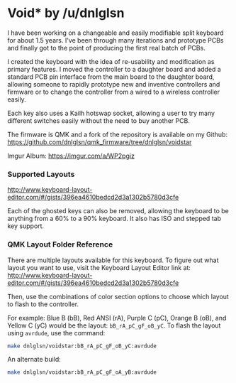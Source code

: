 # Void* by /u/dnlglsn

I have been working on a changeable and easily modifiable split keyboard for
about 1.5 years. I've been through many iterations and prototype PCBs and
finally got to the point of producing the first real batch of PCBs.

I created the keyboard with the idea of re-usability and modification as 
primary features. I moved the controller to a daughter board and added a
standard PCB pin interface from the main board to the daughter board, allowing
someone to rapidly prototype new and inventive controllers and firmware or to
change the controller from a wired to a wireless controller easily.

Each key also uses a Kailh hotswap socket, allowing a user to try many
different switches easily without the need to buy another PCB.

The firmware is QMK and a fork of the repository is available on my Github:
https://github.com/dnlglsn/qmk_firmware/tree/dnlglsn/voidstar

Imgur Album: https://imgur.com/a/WP2pgiz

### Supported Layouts

http://www.keyboard-layout-editor.com/#/gists/396ea4610bedcd2d3a1302b5780d3cfe

Each of the ghosted keys can also be removed, allowing the keyboard to be
anything from a 60% to a 90% keyboard. It also has ISO and stepped tab key
support.

### QMK Layout Folder Reference

There are multiple layouts available for this keyboard. To figure out what
layout you want to use, visit the Keyboard Layout Editor link at:
http://www.keyboard-layout-editor.com/#/gists/396ea4610bedcd2d3a1302b5780d3cfe

Then, use the combinations of color section options to choose which layout to
flash to the controller.

For example: Blue B (bB), Red ANSI (rA), Purple C (pC), Orange B (oB), and
Yellow C (yC) would be the layout: `bB_rA_pC_gF_oB_yC`. To flash the layout
using `avrdude`, use the command:

```bash
make dnlglsn/voidstar:bB_rA_pC_gF_oB_yC:avrdude
```

An alternate build:
```bash
make dnlglsn/voidstar:bB_rA_pC_gF_oA_yB:avrdude
```
